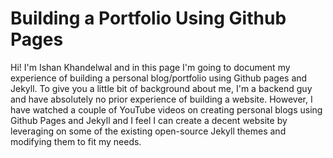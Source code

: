 # Building a Portfolio Using Github Pages


Hi! I'm Ishan Khandelwal and in this page I'm going to document my experience of building a personal blog/portfolio using Github pages and Jekyll.
To give you a little bit of background about me, I'm a backend guy and have absolutely no prior experience of building a website.
However, I have watched a couple of YouTube videos on creating personal blogs using Github Pages and Jekyll and I feel I can create a decent website by leveraging on some of the existing open-source Jekyll themes and modifying them to fit my needs.
